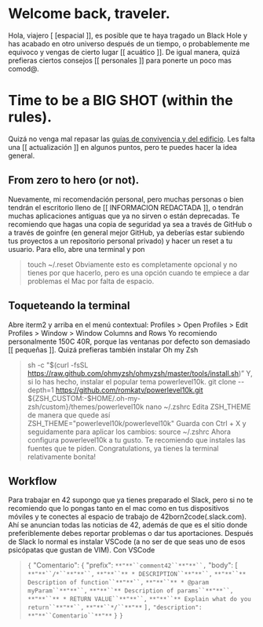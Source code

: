 # Welcome back, traveler.
Hola, viajero [ [espacial ]], es posible que te haya tragado un Black Hole y has acabado en otro universo después de un tiempo, o probablemente me equivoco y vengas de cierto lugar [[ acuático ]].
De igual manera, quizá prefieras ciertos consejos [[ personales ]] para ponerte un poco mas comod@.
# Time to be a BIG SHOT (within the rules).
Quizá no venga mal repasar las [guías de convivencia y del edificio](https://github.com/42MadridFT/Guia).
Les falta una [[ actualización ]] en algunos puntos, pero te puedes hacer la idea general.
## From zero to hero (or not).
Nuevamente, mi recomendación personal, pero muchas personas o bien tendrán el escritorio lleno de [[ INFORMACION REDACTADA ]], o tendrán muchas aplicaciones antiguas que ya no sirven o están deprecadas. Te recomiendo que hagas una copia de seguridad ya sea a través de GitHub o a través de goinfre (en general mejor GitHub, ya deberías estar subiendo tus proyectos a un repositorio personal privado) y hacer un reset a tu usuario. Para ello, abre una terminal y pon
> touch ~/.reset
Obviamente esto es completamente opcional y no tienes por que hacerlo, pero es una opción cuando te empiece a dar problemas el Mac por falta de espacio.
## Toqueteando la terminal
Abre iterm2 y arriba en el menú contextual:
Profiles > Open Profiles > Edit Profiles > Window > Window Columns and Rows
Yo recomiendo personalmente 150C 40R, porque las ventanas por defecto son demasiado [[ pequeñas ]].
Quizá prefieras también instalar Oh my Zsh
> sh -c "$(curl -fsSL https://raw.github.com/ohmyzsh/ohmyzsh/master/tools/install.sh)”
Y, si lo has hecho, instalar el popular tema powerlevel10k.
> git clone --depth=1 https://github.com/romkatv/powerlevel10k.git ${ZSH_CUSTOM:-$HOME/.oh-my-zsh/custom}/themes/powerlevel10k
> nano ~/.zshrc
Edita ZSH_THEME de manera que quede así
>ZSH_THEME="powerlevel10k/powerlevel10k"
Guarda con Ctrl + X y seguidamente para aplicar los cambios:
> source ~/.zshrc
Ahora configura powerlevel10k a tu gusto. Te recomiendo que instales las fuentes que te piden.
Congratulations, ya tienes la terminal relativamente bonita!
## Workflow
Para trabajar en 42 supongo que ya tienes preparado el Slack, pero si no te recomiendo que lo pongas tanto en el mac como en tus dispositivos móviles y te conectes al espacio de trabajo de 42born2code(.slack.com).
Ahí se anuncian todas las noticias de 42, además de que es el sitio donde preferiblemente debes reportar problemas o dar tus aportaciones.
Después de Slack lo normal es instalar VSCode (a no ser de que seas uno de esos psicópatas que gustan de VIM). Con VSCode
> `{`
"Comentario": {
"prefix": `**"**``comment42``**"**``,`
"body": [
`**"**``/*``**"**``,`
`**"**``** * DESCRIPTION``**"**``,`
`**"**``** Description of function``**"**``,`
`**"**``** * @param myParam``**"**``,`
`**"**``** Description of params``**"**``,`
`**"**``** * RETURN VALUE``**"**``,`
`**"**``** Explain what do you return``**"**``,`
`**"**``*/``**"**`
`],`
`"description":` `**"**``Comentario``**"**`
`}`
`}`

